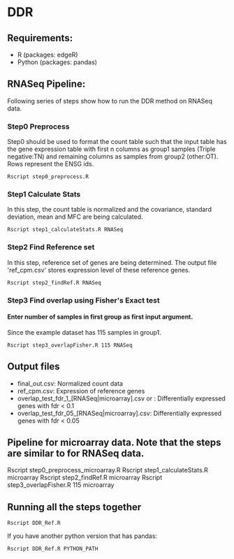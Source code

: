 # DDR

## Requirements:
* R (packages: edgeR)
* Python (packages: pandas)

## RNASeq Pipeline: 
Following series of steps show how to run the DDR method on RNASeq data. 

### Step0 Preprocess
Step0 should be used to format the count table such that the input table has the gene expression table with first n columns as group1 samples (Triple negative:TN) and remaining columns as samples from group2 (other:OT). Rows represent the ENSG ids.
```
Rscript step0_preprocess.R
```
### Step1 Calculate Stats
In this step, the count table is normalized and the covariance, standard deviation, mean and MFC are being calculated.
```
Rscript step1_calculateStats.R RNASeq

```
### Step2 Find Reference set
In this step, reference set of genes are being determined. The output file 'ref_cpm.csv' stores expression level of these reference genes.
```
Rscript step2_findRef.R RNASeq

```
### Step3 Find overlap using Fisher's Exact test
#### Enter number of samples in first group as first input argument.
Since the example dataset has 115 samples in group1.
```
Rscript step3_overlapFisher.R 115 RNASeq
```

## Output files
* final_out.csv: Normalized count data
* ref_cpm.csv: Expression of reference genes
* overlap_test_fdr_1_[RNASeq|microarray].csv or : Differentially expressed genes with fdr < 0.1
* overlap_test_fdr_05_[RNASeq|microarray].csv: Differentially expressed genes with fdr < 0.05

## Pipeline for microarray data. Note that the steps are similar to for RNASeq data. 
Rscript step0_preprocess_microarray.R
Rscript step1_calculateStats.R microarray 
Rscript step2_findRef.R microarray
Rscript step3_overlapFisher.R 115 microarray

## Running all the steps together 
```
Rscript DDR_Ref.R
```
If you have another python version that has pandas:
```
Rscript DDR_Ref.R PYTHON_PATH
```
